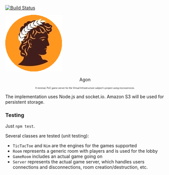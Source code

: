 [![Build Status](https://travis-ci.org/cronos2/Agon.svg?branch=master)](https://travis-ci.org/cronos2/Agon)

<div>
    <img src="/img/logo.gif" alt="Agon logo depicting a Greek athlete" />
    <p align="center">Agon</p>
    <p align="center" style="font-size: 0.5em">
        A minimal, PoC game server for the Virtual Infrastructure subject's project using microservices.
    </p>
</div>


The implementation uses Node.js and socket.io. Amazon S3 will be used for persistent storage.

### Testing

Just `npm test`.

Several classes are tested (unit testing):

- `TicTacToe` and `Nim` are the engines for the games supported
- `Room` represents a generic room with players and is used for the lobby
- `GameRoom` includes an actual game going on
- `Server` represents the actual game server, which handles users connections and disconnections, room creation/destruction, etc.
